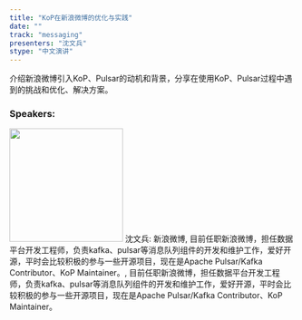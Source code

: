 ```yaml
---
title: "KoP在新浪微博的优化与实践"
date: "" 
track: "messaging"
presenters: "沈文兵"
stype: "中文演讲"
---
```

介绍新浪微博引入KoP、Pulsar的动机和背景，分享在使用KoP、Pulsar过程中遇到的挑战和优化、解决方案。
 ### Speakers: 
 <img src="images/speaker/1147.png" width="200" />
 沈文兵: 新浪微博, 目前任职新浪微博，担任数据平台开发工程师，负责kafka、pulsar等消息队列组件的开发和维护工作，爱好开源，平时会比较积极的参与一些开源项目，现在是Apache Pulsar/Kafka Contributor、KoP Maintainer。, 目前任职新浪微博，担任数据平台开发工程师，负责kafka、pulsar等消息队列组件的开发和维护工作，爱好开源，平时会比较积极的参与一些开源项目，现在是Apache Pulsar/Kafka Contributor、KoP Maintainer。
 